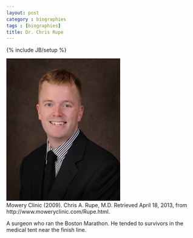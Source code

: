```yaml
---
layout: post
category : biographies
tags : [biographies]
title: Dr. Chris Rupe
---
```

{% include JB/setup %}

<img src="/images/dr-chris-rupe.jpg" alt="Image of Dr. Chris Rupe">
<div class="citation">Mowery Clinic (2009). Chris A. Rupe, M.D. Retrieved April 18, 2013, from http://www.moweryclinic.com/Rupe.html.</div>

A surgeon who ran the Boston Marathon.  He tended to survivors in the medical tent near the finish line.
